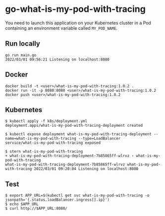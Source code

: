 # go-what-is-my-pod-with-tracing

You need to launch this application on your Kubernetes cluster in a Pod containing an environment variable called `MY_POD_NAME`.

## Run locally

```
go run main.go
2022/03/01 09:56:21 Listening on localhost:8080
```

## Docker

```
docker build -t <user>/what-is-my-pod-with-tracing:1.0.2 .
docker run -it -p 8080:8080 <user>/what-is-my-pod-with-tracing:1.0.2
docker push <user>/what-is-my-pod-with-tracing:1.0.2
```

## Kubernetes

```
$ kubectl apply -f k8s/deployment.yml
deployment.apps/what-is-my-pod-with-tracing-deployment created

$ kubectl expose deployment what-is-my-pod-with-tracing-deployment --name=what-is-my-pod-with-tracing --type=LoadBalancer
service/what-is-my-pod-with-tracing exposed

$ stern what-is-my-pod-with-tracing
+ what-is-my-pod-with-tracing-deployment-7b85865ff-wlrvz › what-is-my-pod-with-tracing
what-is-my-pod-with-tracing-deployment-7b85865ff-wlrvz what-is-my-pod-with-tracing 2022/03/01 09:20:04 Listening on localhost:8080
```

## Test

```
$ export APP_URL=$(kubectl get svc what-is-my-pod-with-tracing -o jsonpath='{.status.loadBalancer.ingress[].ip}')
$ echo $APP_URL
$ curl http://$APP_URL:8080/
```
